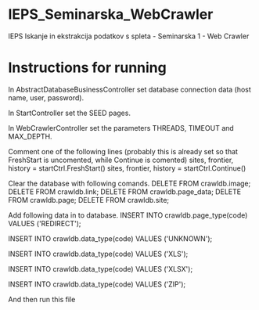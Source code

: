 # IEPS_Seminarska_WebCrawler
IEPS Iskanje in ekstrakcija podatkov s spleta - Seminarska 1 - Web Crawler

# Instructions for running
In AbstractDatabaseBusinessController set database connection data (host name, user, password).

In StartController set the SEED pages.

In WebCrawlerController set the parameters THREADS, TIMEOUT and MAX_DEPTH.

Comment one of the following lines (probably this is already set so that FreshStart is uncomented, while Continue is comented)
sites, frontier, history = startCtrl.FreshStart()
sites, frontier, history = startCtrl.Continue()

Clear the database with following comands.
DELETE FROM crawldb.image;
DELETE FROM crawldb.link;
DELETE FROM crawldb.page_data;
DELETE FROM crawldb.page;
DELETE FROM crawldb.site;

Add following data in to database.
INSERT INTO crawldb.page_type(code)
VALUES ('REDIRECT');

INSERT INTO crawldb.data_type(code)
VALUES ('UNKNOWN');

INSERT INTO crawldb.data_type(code)
VALUES ('XLS');

INSERT INTO crawldb.data_type(code)
VALUES ('XLSX');

INSERT INTO crawldb.data_type(code)
VALUES ('ZIP');

And then run this file